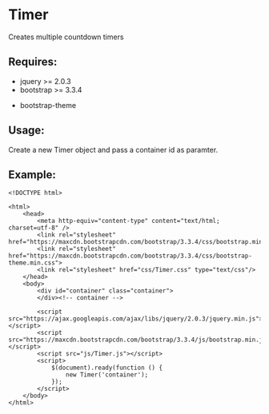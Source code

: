 # Timer
Creates multiple countdown timers

## Requires:
* jquery >= 2.0.3
* bootstrap >= 3.3.4
+ bootstrap-theme

## Usage:
Create a new Timer object and pass a container id as paramter.

## Example:
	<!DOCTYPE html>
	
	<html>
		<head>
			<meta http-equiv="content-type" content="text/html; charset=utf-8" />
			<link rel="stylesheet" href="https://maxcdn.bootstrapcdn.com/bootstrap/3.3.4/css/bootstrap.min.css">
			<link rel="stylesheet" href="https://maxcdn.bootstrapcdn.com/bootstrap/3.3.4/css/bootstrap-theme.min.css">
			<link rel="stylesheet" href="css/Timer.css" type="text/css"/>
		</head>
		<body>
			<div id="container" class="container">
			</div><!-- container -->

			<script src="https://ajax.googleapis.com/ajax/libs/jquery/2.0.3/jquery.min.js"></script>
			<script src="https://maxcdn.bootstrapcdn.com/bootstrap/3.3.4/js/bootstrap.min.js"></script>
			<script src="js/Timer.js"></script>
			<script>
				$(document).ready(function () {
					new Timer('container');
				});
			</script>
		</body>
	</html>
